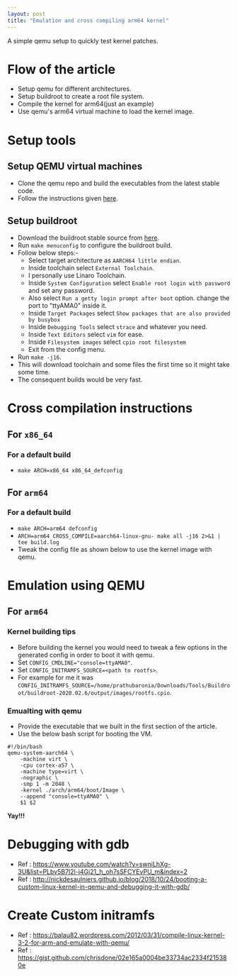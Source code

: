 ```yaml
---
layout: post
title: "Emulation and cross compiling arm64 kernel"
---
```


A simple qemu setup to quickly test kernel patches.

# Flow of the article

- Setup qemu for different architectures.
- Setup buildroot to create a root file system.
- Compile the kernel for arm64(just an example)
- Use qemu's arm64 virtual machine to load the kernel image.

# Setup tools

## Setup QEMU virtual machines

- Clone the qemu repo and build the executables from the latest stable code.
- Follow the instructions given [here](https://www.qemu.org/download/#source).

## Setup buildroot

- Download the buildroot stable source from [here](https://buildroot.org/download.html). 
- Run `make menuconfig` to configure the buildroot build.
- Follow below steps:-
	- Select target architecture as `AARCH64 little endian`.
	- Inside toolchain select `External Toolchain`.
	- I personally use Linaro Toolchain.
	- Inside `System Configuration` select `Enable root login with
	  password` and set any password.
	- Also select `Run a getty login prompt after boot` option. change the port to "ttyAMA0" inside it.
	- Inside `Target Packages` select `Show packages that are also provided
	  by busybox`
	- Inside `Debugging Tools` select `strace` and whatever you need.
	- Inside `Text Editors` select `vim` for ease.
	- Inside `Filesystem images` select `cpio root filesystem`
	- Exit from the config menu.
- Run `make -j16`.
- This will download toolchain and some files the first time so it might take
  some time.
- The consequent builds would be very fast.

# Cross compilation instructions

## For `x86_64`

### For a default build

- `make ARCH=x86_64 x86_64_defconfig`

## For `arm64`

### For a default build

- `make ARCH=arm64 defconfig`
- `ARCH=arm64 CROSS_COMPILE=aarch64-linux-gnu- make all -j16 2>&1 | tee
  build.log`
- Tweak the config file as shown below to use the kernel image with qemu.

# Emulation using QEMU

## For `arm64`

### Kernel building tips

- Before building the kernel you would need to tweak a few options in the
  generated config in order to boot it with qemu.
- Set `CONFIG_CMDLINE="console=ttyAMA0"`.
- Set `CONFIG_INITRAMFS_SOURCE=<path to rootfs>`.
- For example for me it was `CONFIG_INITRAMFS_SOURCE=/home/prathubaronia/Downloads/Tools/Buildroot/buildroot-2020.02.6/output/images/rootfs.cpio`.

### Emualting with qemu

- Provide the executable that we built in the first section of the article.
- Use the below bash script for booting the VM.

```
#!/bin/bash
qemu-system-aarch64 \
	-machine virt \
	-cpu cortex-a57 \
	-machine type=virt \
	-nographic \
	-smp 1 -m 2048 \
	-kernel ./arch/arm64/boot/Image \
	--append "console=ttyAMA0" \
	$1 $2
```

**Yay!!!**

# Debugging with gdb

- Ref : https://www.youtube.com/watch?v=swniLhXg-3U&list=PLbv5B7I2l-j4Gj21_h_oh7sSFCYEvPU_m&index=2
- Ref : http://nickdesaulniers.github.io/blog/2018/10/24/booting-a-custom-linux-kernel-in-qemu-and-debugging-it-with-gdb/

# Create Custom initramfs

- Ref : https://balau82.wordpress.com/2012/03/31/compile-linux-kernel-3-2-for-arm-and-emulate-with-qemu/
- Ref : https://gist.github.com/chrisdone/02e165a0004be33734ac2334f215380e
